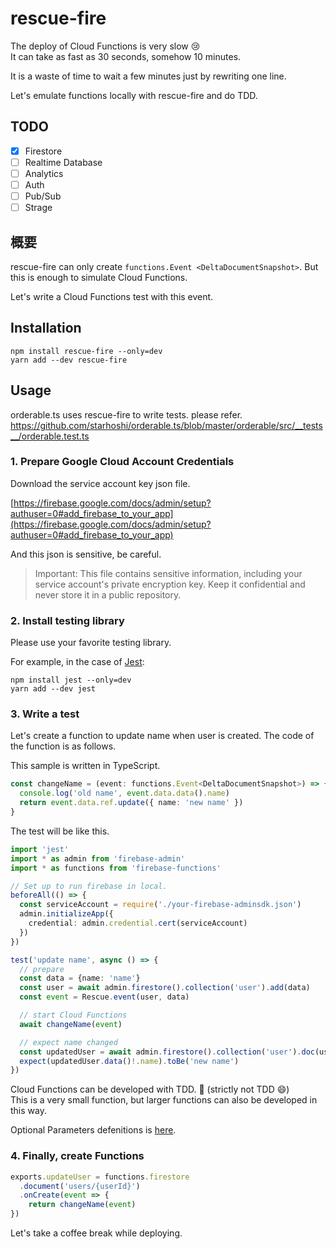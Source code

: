 # rescue-fire

The deploy of Cloud Functions is very slow :cry:  
It can take as fast as 30 seconds, somehow 10 minutes.

It is a waste of time to wait a few minutes just by rewriting one line.

Let's emulate functions locally with rescue-fire and do TDD.

## TODO

* [x] Firestore
* [ ] Realtime Database
* [ ] Analytics
* [ ] Auth
* [ ] Pub/Sub
* [ ] Strage

## 概要

rescue-fire can only create `functions.Event <DeltaDocumentSnapshot>`. But this is enough to simulate Cloud Functions.

Let's write a Cloud Functions test with this event.

## Installation

```
npm install rescue-fire --only=dev
yarn add --dev rescue-fire
```

## Usage

orderable.ts uses rescue-fire to write tests. please refer.
https://github.com/starhoshi/orderable.ts/blob/master/orderable/src/__tests__/orderable.test.ts

### 1. Prepare Google Cloud Account Credentials

Download the service account key json file.

[https://firebase.google.com/docs/admin/setup?authuser=0#add_firebase_to_your_app](https://firebase.google.com/docs/admin/setup?authuser=0#add_firebase_to_your_app)

And this json is sensitive, be careful.

> Important: This file contains sensitive information, including your service account's private encryption key. Keep it confidential and never store it in a public repository.

### 2. Install testing library

Please use your favorite testing library.

For example, in the case of [Jest](https://facebook.github.io/jest/):

```
npm install jest --only=dev
yarn add --dev jest
```

### 3. Write a test

Let's create a function to update name when user is created. The code of the function is as follows.

This sample is written in TypeScript.

```ts
const changeName = (event: functions.Event<DeltaDocumentSnapshot>) => {
  console.log('old name', event.data.data().name)
  return event.data.ref.update({ name: 'new name' })
}
```

The test will be like this.

```ts
import 'jest'
import * as admin from 'firebase-admin'
import * as functions from 'firebase-functions'

// Set up to run firebase in local.
beforeAll(() => {
  const serviceAccount = require('./your-firebase-adminsdk.json')
  admin.initializeApp({
    credential: admin.credential.cert(serviceAccount)
  })
})

test('update name', async () => {
  // prepare
  const data = {name: 'name'}
  const user = await admin.firestore().collection('user').add(data)
  const event = Rescue.event(user, data)

  // start Cloud Functions
  await changeName(event)

  // expect name changed
  const updatedUser = await admin.firestore().collection('user').doc(user.id).get()
  expect(updatedUser.data()!.name).toBe('new name')
})
```

Cloud Functions can be developed with TDD. :tada: (strictly not TDD :smile:)  
This is a very small function, but larger functions can also be developed in this way.

Optional Parameters defenitions is [here](https://github.com/starhoshi/rescue-fire/blob/master/src/index.ts#L18).

### 4. Finally, create Functions

```ts
exports.updateUser = functions.firestore
  .document('users/{userId}')
  .onCreate(event => {
    return changeName(event)
})
```

Let's take a coffee break while deploying.
